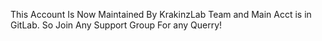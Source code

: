 This Account Is Now Maintained By KrakinzLab Team and Main Acct is in GitLab. So Join Any Support Group For any Querry!

